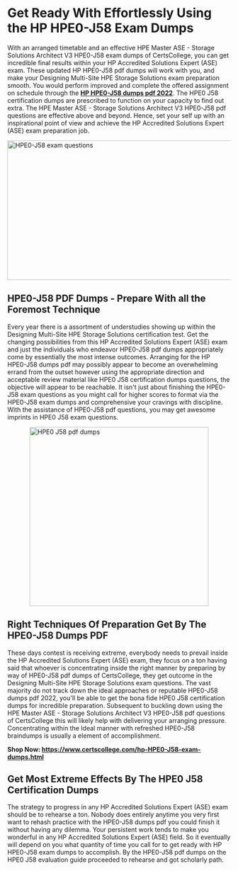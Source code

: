 <h1><strong>Get Ready With Effortlessly Using the HP HPE0-J58 Exam Dumps&nbsp;</strong></h1>
<p><span style="font-weight: 400;">With an arranged timetable and an effective HPE Master ASE - Storage Solutions Architect V3 HPE0-J58 exam dumps of CertsCollege, you can get incredible final results within your HP Accredited Solutions Expert (ASE) exam. These updated HP HPE0-J58 pdf dumps will work with you, and make your Designing Multi-Site HPE Storage Solutions exam preparation smooth. You would perform improved and complete the offered assignment on schedule through the <strong><a href="https://www.certscollege.com/hp-HPE0-J58-exam-dumps.html">HP HPE0-J58 dumps pdf 2022</a></strong>. The HPE0 J58 certification dumps are prescribed to function on your capacity to find out extra. The HPE Master ASE - Storage Solutions Architect V3 HPE0-J58 pdf questions are effective above and beyond. Hence, set your self up with an inspirational point of view and achieve the HP Accredited Solutions Expert (ASE) exam preparation job.&nbsp;</span></p>
<p><span style="font-weight: 400;"><img style="display: block; margin-left: auto; margin-right: auto;" src="https://i.ibb.co/CPDK3ps/Yellow-and-Blue-Initiative-Blog-Banner.png" alt="HPE0-J58 exam questions" width="559" height="315" /></span></p>
<h2><strong>HPE0-J58 PDF Dumps - Prepare With all the Foremost Technique</strong></h2>
<p><span style="font-weight: 400;">Every year there is a assortment of understudies showing up within the Designing Multi-Site HPE Storage Solutions certification test. Get the changing possibilities from this HP Accredited Solutions Expert (ASE) exam and just the individuals who endeavor HPE0-J58 pdf dumps appropriately come by essentially the most intense outcomes. Arranging for the HP HPE0-J58 dumps pdf may possibly appear to become an overwhelming errand from the outset however using the appropriate direction and acceptable review material like HPE0 J58 certification dumps questions, the objective will appear to be reachable. It isn't just about finishing the HPE0-J58 exam questions as you might call for higher scores to format via the HPE0-J58 exam dumps and comprehensive your cravings with discipline. With the assistance of HPE0-J58 pdf questions, you may get awesome imprints in HPE0 J58 exam questions.</span></p>
<p><span style="font-weight: 400;"><a href="https://tinyurl.com/y7xqzgtx"><img style="display: block; margin-left: auto; margin-right: auto;" src="https://i.ibb.co/9tMrhdY/Teacher-Appreciation-Invitation.png" alt="HPE0 J58 pdf dumps " width="404" height="404" /></a></span></p>
<h2><strong>Right Techniques Of Preparation Get By The HPE0-J58 Dumps PDF</strong></h2>
<p><span style="font-weight: 400;">These days contest is receiving extreme, everybody needs to prevail inside the HP Accredited Solutions Expert (ASE) exam, they focus on a ton having said that whoever is concentrating inside the right manner by preparing by way of HPE0-J58 pdf dumps of CertsCollege, they get outcome in the Designing Multi-Site HPE Storage Solutions exam questions. The vast majority do not track down the ideal approaches or reputable HPE0-J58 dumps pdf 2022, you'll be able to get the bona fide HPE0 J58 certification dumps for incredible preparation. Subsequent to buckling down using the HPE Master ASE - Storage Solutions Architect V3 HPE0-J58 pdf questions of CertsCollege this will likely help with delivering your arranging pressure. Concentrating within the Ideal manner with refreshed HPE0-J58 braindumps is usually a element of accomplishment.</span></p>
<p><span style="font-weight: 400;"><strong>Shop Now: <a href="https://www.certscollege.com/hp-HPE0-J58-exam-dumps.html">https://www.certscollege.com/hp-HPE0-J58-exam-dumps.html</a></strong></span></p>
<h2><strong>Get Most Extreme Effects By The HPE0 J58 Certification Dumps</strong></h2>
<p><span style="font-weight: 400;">The strategy to progress in any HP Accredited Solutions Expert (ASE) exam should be to rehearse a ton. Nobody does entirely anytime you very first want to rehash practice with the HPE0-J58 dumps pdf you could finish it without having any dilemma. Your persistent work tends to make you wonderful in any HP Accredited Solutions Expert (ASE) field. So it eventually will depend on you what quantity of time you call for to get ready with HP HPE0-J58 exam dumps to accomplish. By the HPE0-J58 pdf dumps on the HPE0 J58 evaluation guide proceeded to rehearse and got scholarly path.</span></p>
